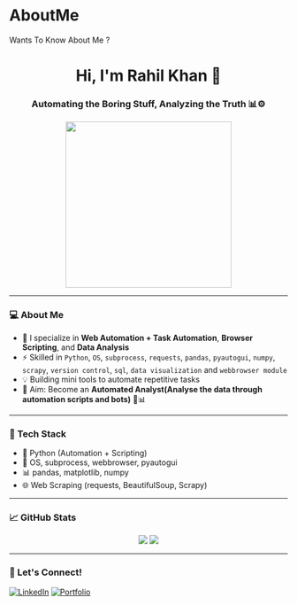 # AboutMe
Wants To Know About Me ?
<h1 align="center">Hi, I'm Rahil Khan 👋</h1>
<h3 align="center">Automating the Boring Stuff, Analyzing the Truth 📊⚙️</h3>

<p align="center">
  <img src="https://media.giphy.com/media/9DAB3sQ0midyFLSt6m/giphy.gif" width="300" />
</p>




---

### 💻 About Me
- 🔭 I specialize in **Web Automation + Task Automation**, **Browser Scripting**, and **Data Analysis**
- ⚡ Skilled in `Python`, `OS`, `subprocess`, `requests`, `pandas`, `pyautogui`, `numpy`, `scrapy`, `version control`, `sql`, `data visualization` and `webbrowser module`
- 💡 Building mini tools to automate repetitive tasks
- 🎯 Aim: Become an **Automated Analyst(Analyse the data through automation scripts and bots)** 🧠📊

---

### 🚀 Tech Stack
- 🐍 Python (Automation + Scripting)
- 📁 OS, subprocess, webbrowser, pyautogui
- 📊 pandas, matplotlib, numpy
- 🌐 Web Scraping (requests, BeautifulSoup, Scrapy)

---

### 📈 GitHub Stats
<p align="center">
  <img src="https://github-readme-stats.vercel.app/api?username=rahilcodz&show_icons=true&theme=radical" />
  <img src="https://github-readme-stats.vercel.app/api/top-langs/?username=rahilcodz&layout=compact&theme=radical" />
</p>

---

### 🔗 Let's Connect!
[![LinkedIn](https://img.shields.io/badge/LinkedIn-blue?logo=linkedin)](https://linkedin.com/in/rahilkhan-dev)
[![Portfolio](https://img.shields.io/badge/Portfolio-grey?logo=github)](https://github.com/rahilcodz)
